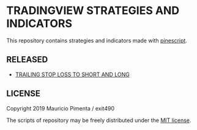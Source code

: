 # TRADINGVIEW STRATEGIES AND INDICATORS

This repository contains strategies and indicators made with [pinescript](https://www.tradingview.com/wiki/Introduction).

## RELEASED

+ [TRAILING STOP LOSS TO SHORT AND LONG](https://www.tradingview.com/script/0KrB3hnV-TRAILING-STOP-LOSS-TO-LONG-AND-SHORT/)

## LICENSE

Copyright 2019 Mauricio Pimenta / exit490

The scripts of repository may be freely distributed under the [MIT license](../LICENSE).
